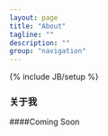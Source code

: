 ```yaml
---
layout: page
title: "About"
tagline: ""
description: ""
group: "navigation"
---
```

{% include JB/setup %}

### 关于我

####Coming Soon

